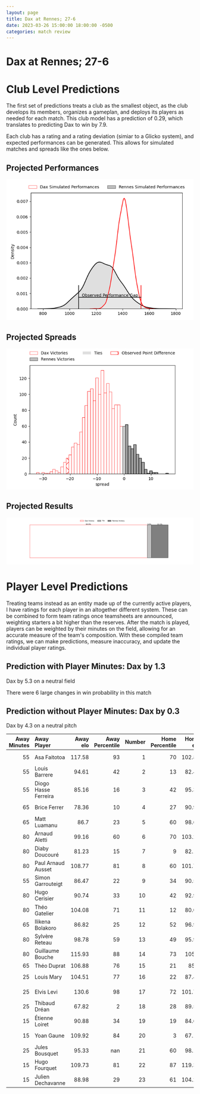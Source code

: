 ```yaml
---  
layout: page  
title: Dax at Rennes; 27-6  
date: 2023-03-26 15:00:00 18:00:00 -0500  
categories: match review  
---
```

# Dax at Rennes; 27-6

# Club Level Predictions


The first set of predictions treats a club as the smallest object, as the club develops its members, organizes a gameplan, and deploys its players as needed for each match. This club model has a prediction of 0.29, which translates to predicting Dax to win by 7.9.

Each club has a rating and a rating deviation (simiar to a Glicko system), and expected performances can be generated. This allows for simulated matches and spreads like the ones below.
## Projected Performances


![Projected Performances](plots/performances_2023-03-26-Rennes-Dax.png)
## Projected Spreads


![Projected Spreads](plots/spreads_2023-03-26-Rennes-Dax.png)
## Projected Results


![Projected Results](plots/resultbar_2023-03-26-Rennes-Dax.png)
# Player Level Predictions


Treating teams instead as an entity made up of the currently active players, I have ratings for each player in an altogether different system. These can be combined to form team ratings once teamsheets are announced, weighting starters a bit higher than the reserves. After the match is played, players can be weighted by their minutes on the field, allowing for an accurate measure of the team's composition. With these compiled team ratings, we can make predictions, measure inaccuracy, and update the individual player ratings.
## Prediction with Player Minutes: Dax by 1.3


Dax by 5.3 on a neutral field

There were 6 large changes in win probability in this match
## Prediction without Player Minutes: Dax by 0.3


Dax by 4.3 on a neutral pitch



|   Away Minutes | Away Player          |   Away elo |   Away Percentile |   Number |   Home Percentile |   Home elo | Home Player          |   Home Minutes |
|---------------:|:---------------------|-----------:|------------------:|---------:|------------------:|-----------:|:---------------------|---------------:|
|             55 | Asa Faitotoa         |     117.58 |                93 |        1 |                70 |     102.84 | Grégory Querin       |             51 |
|             55 | Louis Barrere        |      94.61 |                42 |        2 |                13 |      82.49 | Alexandre Fau        |             55 |
|             55 | Diogo Hasse Ferreira |      85.16 |                16 |        3 |                42 |      95.32 | Luvuyo Pupuma        |             57 |
|             65 | Brice Ferrer         |      78.36 |                10 |        4 |                27 |      90.99 | Gabriel Quesmel      |             55 |
|             65 | Matt Luamanu         |      86.7  |                23 |        5 |                60 |      98.67 | Clément Fontaine     |             80 |
|             80 | Arnaud Aletti        |      99.16 |                60 |        6 |                70 |     103.23 | Baptiste Beaujouan   |             80 |
|             80 | Diaby Doucouré       |      81.23 |                15 |        7 |                 9 |      82.17 | Pedro Ortega         |             57 |
|             80 | Paul Arnaud Ausset   |     108.77 |                81 |        8 |                60 |     101.79 | Guillaume Cazette    |             30 |
|             55 | Simon Garrouteigt    |      86.47 |                22 |        9 |                34 |      90.56 | Maxime Le Viavant    |             57 |
|             80 | Hugo Cerisier        |      90.74 |                33 |       10 |                42 |      92.99 | Lucas Ollion         |             80 |
|             80 | Théo Gatelier        |     104.08 |                71 |       11 |                12 |      80.05 | Romuald François     |             55 |
|             65 | Ilikena Bolakoro     |      86.82 |                25 |       12 |                52 |      96.91 | Ryan Dubois          |             80 |
|             80 | Sylvère Reteau       |      98.78 |                59 |       13 |                49 |      95.95 | Clément Lepresle     |             80 |
|             80 | Guillaume Bouche     |     115.93 |                88 |       14 |                73 |     105.8  | Enzo Salvai          |             80 |
|             65 | Théo Duprat          |     106.88 |                76 |       15 |                21 |      85.1  | Pedro Soto           |             80 |
|             25 | Louis Mary           |     104.51 |                77 |       16 |                22 |      87.41 | Baptiste Le Jallé    |             29 |
|             25 | Elvis Levi           |     130.6  |                98 |       17 |                72 |     101.73 | Patrick Tu'ugahala   |             25 |
|             25 | Thibaud Dréan        |      67.82 |                 2 |       18 |                28 |      89.57 | Atonio Ulutuipalelei |             23 |
|             15 | Étienne Loiret       |      90.88 |                34 |       19 |                19 |      84.64 | Victor Fromenteze    |             25 |
|             15 | Yoan Gaune           |     109.92 |                84 |       20 |                 3 |      67.14 | Gaétan Béraud        |             50 |
|             25 | Jules Bousquet       |      95.33 |               nan |       21 |                60 |      98.18 | Victor Danielli      |             23 |
|             15 | Hugo Fourquet        |     109.73 |                81 |       22 |                87 |     119.38 | Joaquin Diaz Luzzi   |             23 |
|             15 | Julien Dechavanne    |      88.98 |                29 |       23 |                61 |     104.22 | Hypolite Cornu       |             25 |

